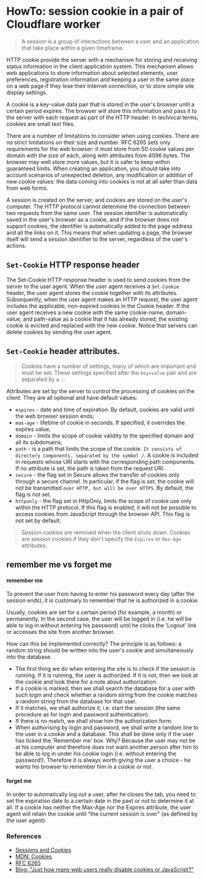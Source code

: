 #  HowTo: session cookie in a pair of Cloudflare worker

> A session is a group of interactions between a user and an application that take place within a given timeframe.

HTTP cookie provide the server with a mechanism for storing and receiving status information in the client application system. This mechanism allows web applications to store information about selected elements, user preferences, registration information and keeping a user in the same place on a web page if they lose their Internet connection, or to store simple site display settings.

A cookie is a key-value data pair that is stored in the user's browser until a certain period expires. The browser will store this information and pass it to the server with each request as part of the HTTP header. In technical terms, cookies are small text files.  

There are a number of limitations to consider when using cookies. There are no strict limitations on their size and number.
 RFC 6265 sets only requirements for the web browser: it must store from 50 cookie values per domain with the size of each, along with attributes from 4096 bytes. The browser may well store more values, but it is safer to keep within guaranteed limits. When creating an application, you should take into account scenarios of unexpected deletion, any modification or addition of new cookie values: the data coming into cookies is not at all safer than data from web forms.

A session is created on the server, and cookies are stored on the user's computer. The HTTP protocol cannot determine the connection between two requests from the same user. 
The session identifier is automatically saved in the user's browser as a cookie, and if the browser does not support cookies, the identifier is automatically added to the page address and all the links on it. This means that when updating a page, the browser itself will send a session identifier to the server, regardless of the user's actions.
 
## `Set-Cookie` HTTP response header

 The Set-Cookie HTTP response header is used to send cookies from the server to the user agent.
 When the user agent receives a `Set-Cookie` header, the user agent stores the cookie together with its attributes.  Subsequently, when the user agent makes an HTTP request, the user agent includes the applicable, non-expired cookies in the Cookie header. If the user agent receives a new cookie with the same cookie-name, domain-value, and path-value as a cookie that it has already stored, the existing cookie is evicted and replaced with the new cookie. Notice that servers can delete cookies by sending the user agent.


## `Set-Cookie` header attributes.

> Cookies have a number of settings, many of which are important and must be set. These settings specified after the `key=value` pair and are separated by a `;`.

 Attributes are set by the server to control the processing of cookies on the client. They are all optional and have default values:
 
 - `expires` - date and time of expiration. By default, cookies are valid until the web browser session ends;
 - `max-age` - lifetime of cookie in seconds. If specified, it overrides the expires value;
 - `domain` - limits the scope of cookie validity to the specified domain and all its subdomains;
 - `path`  - is a path that limits the scope of the cookie. `It consists of directory components, separated by the symbol /`. A cookie is included in requests whose URI starts with the corresponding path components. If no attribute is set, the path is taken from the request URI.
- `secure` - the flag set in Secure allows the transfer of cookies only through a secure channel. In particular, if the flag is set, the cookie will not be transmitted `over HTTP, but will be over HTTPS`. By default, the flag is not set.
 - `httponly` - the flag set in HttpOnly, limits the scope of cookie use only within the HTTP protocol. If this flag is enabled, it will not be possible to access cookies from JavaScript through the browser API. This flag is not set by default.

 > Session cookies are removed when the client shuts down. Cookies are session cookies if they don't specify the `Expires` or `Max-Age` attributes.

## remember me vs forget me
 
#### remember me
To prevent the user from having to enter his password every day (after the session ends), it is customary to remember that he is authorized in a cookie.

Usually, cookies are set for a certain period (for example, a month) or permanently. In the second case, the user will be logged in (i.e. he will be able to log in without entering his password) until he clicks the 'Logout' link or accesses the site from another browser.

How can this be implemented correctly? The principle is as follows: a random string should be written into the user's cookie and simultaneously into the database.
- The first thing we do when entering the site is to check if the session is running. If it is running, the user is authorized. If it is not, then we look at the cookie and look there for a note about authorization.
 - If a cookie is marked, then we shall search the database for a user with such login and check whether a random string from the cookie matches a random string from the database for that user.
- If it matches, we shall authorize it, i.e. start the session (the same procedure as for login and password authentication).
- If there is no match, we shall show him the authorization form.
- When authorising by login and password, we shall write a random line to the user in a cookie and a database. This shall be done only if the user has ticked the 'Remember me' box. Why? Because the user may not be at his computer and therefore does not want another person after him to be able to log in under his cookie login (i.e. without entering the password!).
Therefore it is always worth giving the user a choice - he wants his browser to remember him in a cookie or not.

#### forget me
In order to automatically log out a user, after he closes the tab, you need to set the expiration date to a certain date in the past or not to determine it at all.  If a cookie has neither the Max-Age nor the Expires attribute, the user agent will retain the cookie until "the current session is over" (as defined by the user agent).


### References 

* [Sessions and Cookies](https://auth0.com/docs/sessions-and-cookies)
* [MDN: Cookies](https://developer.mozilla.org/en-US/docs/Web/HTTP/Cookies)
* [RFC 6265](https://tools.ietf.org/html/rfc6265#section-4.1)
* [Blog: "Just how many web users really disable cookies or JavaScript?"](https://blog.yell.com/2016/04/just-many-web-users-disable-cookies-javascript/)
